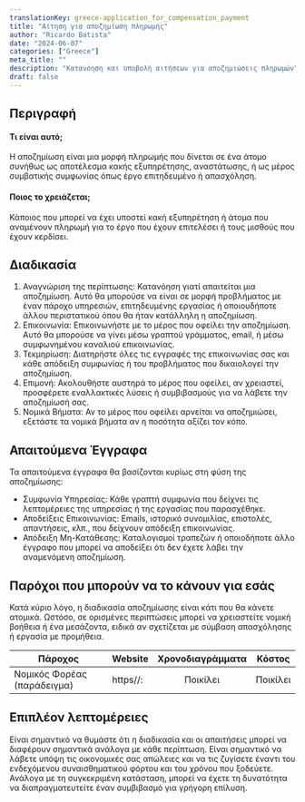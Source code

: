 ```yaml
---
translationKey: greece-application_for_compensation_payment
title: "Αίτηση για αποζημίωση πληρωμής"
author: "Ricardo Batista"
date: "2024-06-07"
categories: ["Greece"]
meta_title: ""
description: "Κατανόηση και υποβολή αιτήσεων για αποζημιώσεις πληρωμών"
draft: false
---
```


## Περιγραφή
#### Τι είναι αυτό;
Η αποζημίωση είναι μια μορφή πληρωμής που δίνεται σε ένα άτομο συνήθως ως αποτέλεσμα κακής εξυπηρέτησης, αναστάτωσης, ή ως μέρος συμβατικής συμφωνίας όπως έργο επιτηδευμένο ή απασχόληση.

#### Ποιος το χρειάζεται;
Κάποιος που μπορεί να έχει υποστεί κακή εξυπηρέτηση ή άτομα που αναμένουν πληρωμή για το έργο που έχουν επιτελέσει ή τους μισθούς που έχουν κερδίσει.

## Διαδικασία
1. Αναγνώριση της περίπτωσης: Κατανόηση γιατί απαιτείται μια αποζημίωση. Αυτό θα μπορούσε να είναι σε μορφή προβλήματος με έναν πάροχο υπηρεσιών, επιτηδευμένης εργασίας ή οποιουδήποτε άλλου περιστατικού όπου θα ήταν κατάλληλη η αποζημίωση.
2. Επικοινωνία: Επικοινωνήστε με το μέρος που οφείλει την αποζημίωση. Αυτό θα μπορούσε να γίνει μέσω γραπτού γράμματος, email, ή μέσω συμφωνημένου καναλιού επικοινωνίας.
3. Τεκμηρίωση: Διατηρήστε όλες τις εγγραφές της επικοινωνίας σας και κάθε απόδειξη συμφωνίας ή του προβλήματος που δικαιολογεί την αποζημίωση.
4. Επιμονή: Ακολουθήστε αυστηρά το μέρος που οφείλει, αν χρειαστεί, προσφέρετε εναλλακτικές λύσεις ή συμβιβασμούς για να λάβετε την αποζημίωσή σας.
5. Νομικά Βήματα: Αν το μέρος που οφείλει αρνείται να αποζημιώσει, εξετάστε τα νομικά βήματα αν η ποσότητα αξίζει τον κόπο.

## Απαιτούμενα Έγγραφα
Τα απαιτούμενα έγγραφα θα βασίζονται κυρίως στη φύση της αποζημίωσης:
- Συμφωνία Υπηρεσίας: Κάθε γραπτή συμφωνία που δείχνει τις λεπτομέρειες της υπηρεσίας ή της εργασίας που παρασχέθηκε.
- Αποδείξεις Επικοινωνίας: Emails, ιστορικό συνομιλίας, επιστολές, απαντήσεις, κλπ., που δείχνουν απόδειξη επικοινωνίας.
- Απόδειξη Μη-Κατάθεσης: Καταλογισμοί τραπεζών ή οποιοδήποτε άλλο έγγραφο που μπορεί να αποδείξει ότι δεν έχετε λάβει την αναμενόμενη αποζημίωση.

## Παρόχοι που μπορούν να το κάνουν για εσάς
Κατά κύριο λόγο, η διαδικασία αποζημίωσης είναι κάτι που θα κάνετε ατομικά. Ωστόσο, σε ορισμένες περιπτώσεις μπορεί να χρειαστείτε νομική βοήθεια ή ένα μεσάζοντα, ειδικά αν σχετίζεται με σύμβαση απασχόλησης ή εργασία με προμήθεια.

| Πάροχος        |     Website     |     Χρονοδιαγράμματα    |       Κόστος      |
| --------------- | --------------- |  :-------------: | :-------------: |
| Νομικός Φορέας (παράδειγμα)      |  https//:       |      Ποικίλει      |        Ποικίλει       |

## Επιπλέον λεπτομέρειες
Είναι σημαντικό να θυμάστε ότι η διαδικασία και οι απαιτήσεις μπορεί να διαφέρουν σημαντικά ανάλογα με κάθε περίπτωση. Είναι σημαντικό να λάβετε υπόψη τις οικονομικές σας απώλειες και να τις ζυγίσετε έναντι του ενδεχόμενου συναισθηματικού φόρτου και του χρόνου που ξοδεύετε. Ανάλογα με τη συγκεκριμένη κατάσταση, μπορεί να έχετε τη δυνατότητα να διαπραγματευτείτε έναν συμβιβασμό για γρήγορη επίλυση.